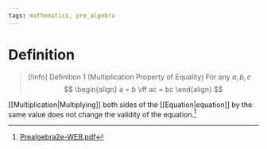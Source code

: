 ```yaml
---
tags: mathematics, pre_algebra
---
```


# Definition

> [!info] Definition 1 (Multiplication Property of Equality)
> For any $a, b, c$
> $$
> \begin{align}
> a = b \iff ac = bc
> \end{align}
> $$

[[Multiplication|Multiplying]] both sides of the [[Equation|equation]] by the same value does not change the validity of the equation.[^1]

[^1]: [Prealgebra2e-WEB.pdf](zotero://open-pdf/library/items/W4QW2QZI?page=392)